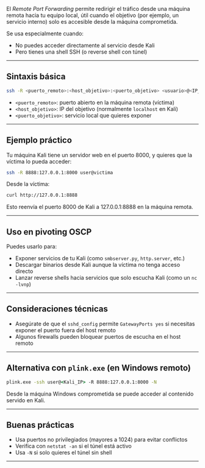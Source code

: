 El *Remote Port Forwarding* permite redirigir el tráfico desde una máquina remota hacia tu equipo local, útil cuando el objetivo (por ejemplo, un servicio interno) solo es accesible desde la máquina comprometida.

Se usa especialmente cuando:
- No puedes acceder directamente al servicio desde Kali
- Pero tienes una shell SSH (o reverse shell con túnel)

---

## Sintaxis básica

```bash
ssh -R <puerto_remoto>:<host_objetivo>:<puerto_objetivo> <usuario>@<IP_local>
```

- `<puerto_remoto>`: puerto abierto en la máquina remota (víctima)
- `<host_objetivo>`: IP del objetivo (normalmente `localhost` en Kali)
- `<puerto_objetivo>`: servicio local que quieres exponer

---

## Ejemplo práctico

Tu máquina Kali tiene un servidor web en el puerto 8000, y quieres que la víctima lo pueda acceder:
```bash
ssh -R 8888:127.0.0.1:8000 user@victima
```

Desde la víctima:
```bash
curl http://127.0.0.1:8888
```

Esto reenvía el puerto 8000 de Kali a 127.0.0.1:8888 en la máquina remota.

---

## Uso en pivoting OSCP

Puedes usarlo para:
- Exponer servicios de tu Kali (como `smbserver.py`, `http.server`, etc.)
- Descargar binarios desde Kali aunque la víctima no tenga acceso directo
- Lanzar reverse shells hacia servicios que solo escucha Kali (como un `nc -lvnp`)

---

## Consideraciones técnicas

- Asegúrate de que el `sshd_config` permite `GatewayPorts yes` si necesitas exponer el puerto fuera del host remoto
- Algunos firewalls pueden bloquear puertos de escucha en el host remoto

---

## Alternativa con `plink.exe` (en Windows remoto)

```cmd
plink.exe -ssh user@<Kali_IP> -R 8888:127.0.0.1:8000 -N
```

Desde la máquina Windows comprometida se puede acceder al contenido servido en Kali.

---

## Buenas prácticas

- Usa puertos no privilegiados (mayores a 1024) para evitar conflictos
- Verifica con `netstat -an` si el túnel está activo
- Usa `-N` si solo quieres el túnel sin shell

---
